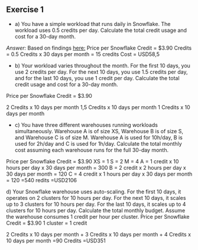 ## Exercise 1
- a) You have a simple workload that runs daily in Snowflake. The workload uses 0.5 credits per day. Calculate the total credit usage and cost for a 30-day month.

*Answer:*
Based on findings [here:](https://www.snowflake.com/pricing/pricing-guide/)
Price per Snowflake Credit = $3.90
Credits = 0.5 Credits x 30 days per month = 15 credits
Cost = USD58,5

- b) Your workload varies throughout the month. For the first 10 days, you use 2 credits per day. For the next 10 days, you use 1.5 credits per day, and for the last 10 days, you use 1 credit per day. Calculate the total credit usage and cost for a 30-day month.

Price per Snowflake Credit = $3.90

2 Credits x 10 days per month
1,5 Credits x 10 days per month
1 Credits x 10 days per month

- c) You have three different warehouses running workloads simultaneously. Warehouse A is of size XS, Warehouse B is of size S, and Warehouse C is of size M. Warehouse A is used for 10h/day, B is used for 2h/day and C is used for 1h/day. Calculate the total monthly cost assuming each warehouse runs for the full 30-day month.

Price per Snowflake Credit = $3.90
XS = 1
S = 2
M = 4
A = 1 credit x 10 hours per day x 30 days per month = 300
B = 2 credit x 2 hours per day x 30 days per month = 120
C = 4 credit x 1 hours per day x 30 days per month = 120
=540 redits
=USD2106

d) Your Snowflake warehouse uses auto-scaling. For the first 10 days, it operates on 2 clusters for 10 hours per day. For the next 10 days, it scales up to 3 clusters for 10 hours per day. For the last 10 days, it scales up to 4 clusters for 10 hours per day. Calculate the total monthly budget. Assume the warehouse consumes 1 credit per hour per cluster.
Price per Snowflake Credit = $3.90
1 cluster = 1 credit

2 Credits x 10 days per month
+
3 Credits x 10 days per month
+
4 Credits x 10 days per month
=90 Credits
=USD351
